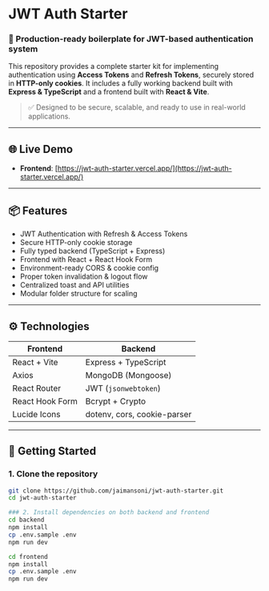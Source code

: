 # JWT Auth Starter

### 🔐 Production-ready boilerplate for JWT-based authentication system

This repository provides a complete starter kit for implementing authentication using **Access Tokens** and **Refresh Tokens**, securely stored in **HTTP-only cookies**. It includes a fully working backend built with **Express & TypeScript** and a frontend built with **React & Vite**.

> ✅ Designed to be secure, scalable, and ready to use in real-world applications.

---

## 🌐 Live Demo

- **Frontend**: [https://jwt-auth-starter.vercel.app/](https://jwt-auth-starter.vercel.app/)

---

## 📦 Features

- JWT Authentication with Refresh & Access Tokens
- Secure HTTP-only cookie storage
- Fully typed backend (TypeScript + Express)
- Frontend with React + React Hook Form
- Environment-ready CORS & cookie config
- Proper token invalidation & logout flow
- Centralized toast and API utilities
- Modular folder structure for scaling

---

## ⚙️ Technologies

| Frontend        | Backend        |
|-----------------|----------------|
| React + Vite    | Express + TypeScript |
| Axios           | MongoDB (Mongoose) |
| React Router    | JWT (`jsonwebtoken`) |
| React Hook Form | Bcrypt + Crypto |
| Lucide Icons    | dotenv, cors, cookie-parser |

---

## 🚀 Getting Started

### 1. Clone the repository
```bash
git clone https://github.com/jaimansoni/jwt-auth-starter.git
cd jwt-auth-starter

### 2. Install dependencies on both backend and frontend
cd backend
npm install
cp .env.sample .env
npm run dev

cd frontend
npm install
cp .env.sample .env
npm run dev


